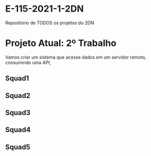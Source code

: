 # E-115-2021-1-2DN
Repositório de TODOS os projetos do 2DN

# Projeto Atual: 2º Trabalho
Vamos criar um sistema que acesse dados em um servidor remoto, consumindo uma API;

## Squad1
## Squad2
## Squad3
## Squad4
## Squad5
